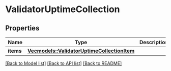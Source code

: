 # ValidatorUptimeCollection

## Properties

Name | Type | Description | Notes
------------ | ------------- | ------------- | -------------
**items** | [**Vec<models::ValidatorUptimeCollectionItem>**](ValidatorUptimeCollectionItem.md) |  | 

[[Back to Model list]](../README.md#documentation-for-models) [[Back to API list]](../README.md#documentation-for-api-endpoints) [[Back to README]](../README.md)


